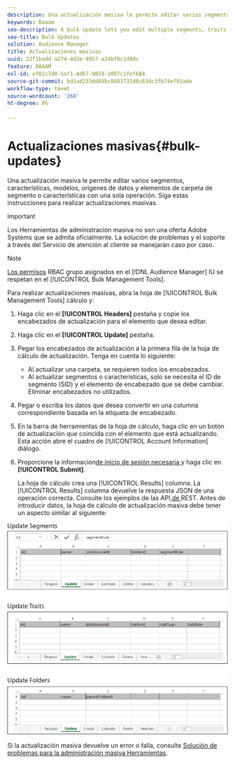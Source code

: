 ```yaml
---
description: Una actualización masiva le permite editar varios segmentos, características, modelos, orígenes de datos y elementos de carpeta de segmento o características con una sola operación. Siga estas instrucciones para realizar actualizaciones masivas.
keywords: Baaam
seo-description: A bulk update lets you edit multiple segments, traits, models, data sources, and segment or trait folder elements in a single operation. Follow these instructions to make bulk updates.
seo-title: Bulk Updates
solution: Audience Manager
title: Actualizaciones masivas
uuid: 22f1badd-a274-4d3e-9957-a24bf8c1d0dc
feature: BAAAM
exl-id: ef01c7d0-5af1-4db7-9859-1087c1fef684
source-git-commit: bd1ad233dd69bc8683731d0c63dc3fb74ef91ade
workflow-type: tm+mt
source-wordcount: '268'
ht-degree: 0%

---
```


# Actualizaciones masivas{#bulk-updates}

Una actualización masiva le permite editar varios segmentos, características, modelos, orígenes de datos y elementos de carpeta de segmento o características con una sola operación. Siga estas instrucciones para realizar actualizaciones masivas.

>[!IMPORTANT]
>
>Los Herramientas de administración masiva no son una oferta Adobe Systems que se admita oficialmente. La solución de problemas y el soporte a través del Servicio de atención al cliente se manejarán caso por caso.

<!-- 

t_bulk_updates.xml

 -->

>[!NOTE]
>
>[Los permisos](../../features/administration/administration-overview.md) RBAC grupo asignados en el [!DNL Audience Manager] IU se respetan en el [!UICONTROL Bulk Management Tools].

Para realizar actualizaciones masivas, abra la hoja de [!UICONTROL Bulk Management Tools] cálculo y:

1. Haga clic en el **[!UICONTROL Headers]** pestaña y copie los encabezados de actualización para el elemento que desea editar.
2. Haga clic en el **[!UICONTROL Update]** pestaña.
3. Pegar los encabezados de actualización a la primera fila de la hoja de cálculo de actualización. Tenga en cuenta lo siguiente:

   * Al actualizar una carpeta, se requieren todos los encabezados.
   * Al actualizar segmentos o características, solo se necesita el ID de segmento (SID) y el elemento de encabezado que se debe cambiar. Eliminar encabezados no utilizados.

4. Pegar o escriba los datos que desea convertir en una columna correspondiente basada en la etiqueta de encabezado.
5. En la barra de herramientas de la hoja de cálculo, haga clic en un botón de actualización que coincida con el elemento que está actualizando.
Esta acción abre el cuadro de [!UICONTROL Account Information] diálogo.

6. Proporcione la información[&#x200B; de inicio de sesión necesaria &#x200B;](../../reference/bulk-management-tools/bulk-management-intro.md#auth-reqs)y haga clic en **[!UICONTROL Submit]**.

   La hoja de cálculo crea una [!UICONTROL Results] columna. La [!UICONTROL Results] columna devuelve la respuesta JSON de una operación correcta. Consulte los ejemplos de las API[&#x200B; de &#x200B;](../../api/rest-api-main/rest-api-main.md)REST. Antes de introducir datos, la hoja de cálculo de actualización masiva debe tener un aspecto similar al siguiente:

![](assets/update.png)

Si la actualización masiva devuelve un error o falla, consulte [Solución de problemas para la administración masiva Herramientas](../../reference/bulk-management-tools/bulk-troubleshooting.md).
